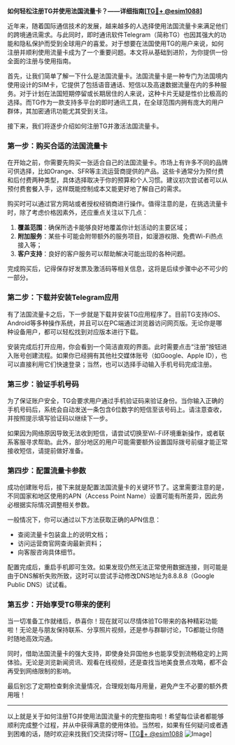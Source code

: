 **如何轻松注册TG并使用法国流量卡？——详细指南[[TG💪+ @esim1088](https://t.me/s/esim1088)]**

近年来，随着国际通信技术的发展，越来越多的人选择使用法国流量卡来满足他们的跨境通讯需求。与此同时，即时通讯软件Telegram（简称TG）也因其强大的功能和隐私保护而受到全球用户的喜爱。对于想要在法国使用TG的用户来说，如何注册并顺利使用流量卡成为了一个重要问题。本文将从基础到进阶，为你提供一份全面的注册与使用指南。

首先，让我们简单了解一下什么是法国流量卡。法国流量卡是一种专门为法国境内使用设计的SIM卡，它提供了包括语音通话、短信以及高速数据流量在内的多种服务。对于计划在法国短期停留或长期居住的人来说，这种卡片无疑是性价比极高的选择。而TG作为一款支持多平台的即时通讯工具，在全球范围内拥有庞大的用户群体，其加密通讯功能尤其受到关注。

接下来，我们将逐步介绍如何注册TG并激活法国流量卡。

### 第一步：购买合适的法国流量卡

在开始之前，你需要先购买一张适合自己的法国流量卡。市场上有许多不同的品牌可供选择，比如Orange、SFR等主流运营商提供的产品。这些卡通常分为预付费和后付费两种类型，具体选择取决于你的预算和个人习惯。建议初次尝试者可以从预付费套餐入手，这样既能控制成本又能更好地了解自己的需求。

购买时可以通过官方网站或者授权经销商进行操作。值得注意的是，在挑选流量卡时，除了考虑价格因素外，还应重点关注以下几点：

1. **覆盖范围**：确保所选卡能够良好地覆盖你计划活动的主要区域；
2. **附加服务**：某些卡可能会附带额外的服务项目，如漫游权限、免费Wi-Fi热点接入等；
3. **客户支持**：良好的客户服务可以帮助解决可能出现的各种问题。

完成购买后，记得保存好发票及激活码等相关信息，这将是后续步骤中必不可少的一部分。

### 第二步：下载并安装Telegram应用

有了法国流量卡之后，下一步就是下载并安装TG应用程序了。目前TG支持iOS、Android等多种操作系统，并且可以在PC端通过浏览器访问网页版。无论你是哪种设备用户，都可以轻松找到对应版本进行下载。

安装完成后打开应用，你会看到一个简洁直观的界面。此时需要点击“注册”按钮进入账号创建流程。如果你已经拥有其他社交媒体账号（如Google、Apple ID），也可以直接利用它们快速登录；当然，也可以选择手动输入手机号码完成注册。

### 第三步：验证手机号码

为了保证账户安全，TG会要求用户通过手机验证码来验证身份。当你输入正确的手机号码后，系统会自动发送一条包含6位数字的短信至该号码上。请注意查收，并按照提示填写验证码以继续下一步。

如果因为网络原因导致无法收到短信，请尝试切换至Wi-Fi环境重新操作，或者联系客服寻求帮助。此外，部分地区的用户可能需要额外设置国际拨号前缀才能正常接收短信，请提前做好准备。

### 第四步：配置流量卡参数

成功创建账号后，接下来就是配置法国流量卡的关键环节了。这里需要注意的是，不同国家和地区使用的APN（Access Point Name）设置可能有所差异，因此务必根据实际情况调整相关参数。

一般情况下，你可以通过以下方法获取正确的APN信息：
- 查阅流量卡包装盒上的说明文档；
- 访问运营商官网查询最新资料；
- 向客服咨询具体细节。

配置完成后，重启手机即可生效。如果发现仍然无法正常使用数据连接，则可能是由于DNS解析失败所致，这时可以尝试手动修改DNS地址为8.8.8.8（Google Public DNS）试试看。

### 第五步：开始享受TG带来的便利

当一切准备工作就绪后，恭喜你！现在就可以尽情体验TG带来的各种精彩功能啦！无论是与朋友保持联系、分享照片视频，还是参与群聊讨论，TG都能让你随时随地高效沟通。

同时，借助法国流量卡的强大支持，即使身处异国他乡也能享受到流畅稳定的上网体验。无论是浏览新闻资讯、观看在线视频，还是查找当地美食景点攻略，都不会再受到网络限制的影响。

最后别忘了定期检查剩余流量情况，合理规划每月用量，避免产生不必要的额外费用哦！

---

以上就是关于如何注册TG并使用法国流量卡的完整指南啦！希望每位读者都能够顺利完成整个过程，并从中获得满意的使用体验。当然啦，如果有任何疑问或者遇到困难的话，随时欢迎来找我们交流探讨呀~ [[TG💪+ @esim1088](https://t.me/s/esim1088) ![Image](https://i.postimg.cc/4NQfJmqS/Snipaste-2025-05-13-00-14-12.png)]